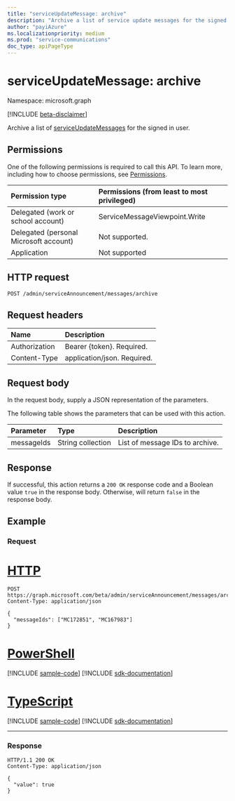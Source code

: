 ```yaml
---
title: "serviceUpdateMessage: archive"
description: "Archive a list of service update messages for the signed in user."
author: "payiAzure"
ms.localizationpriority: medium
ms.prod: "service-communications"
doc_type: apiPageType
---
```


# serviceUpdateMessage: archive
Namespace: microsoft.graph

[!INCLUDE [beta-disclaimer](../../includes/beta-disclaimer.md)]

Archive a list of [serviceUpdateMessages](../resources/serviceupdatemessage.md) for the signed in user.

## Permissions
One of the following permissions is required to call this API. To learn more, including how to choose permissions, see [Permissions](/graph/permissions-reference).

|Permission type|Permissions (from least to most privileged)|
|:---|:---|
|Delegated (work or school account)|ServiceMessageViewpoint.Write|
|Delegated (personal Microsoft account)|Not supported.|
|Application|Not supported|

## HTTP request

<!-- {
  "blockType": "ignored"
}
-->
``` http
POST /admin/serviceAnnouncement/messages/archive
```

## Request headers
|Name|Description|
|:---|:---|
|Authorization|Bearer {token}. Required.|
|Content-Type|application/json. Required.|

## Request body
In the request body, supply a JSON representation of the parameters.

The following table shows the parameters that can be used with this action.

|Parameter|Type|Description|
|:---|:---|:---|
|messageIds|String collection|List of message IDs to archive.|

## Response

If successful, this action returns a `200 OK` response code and a Boolean value `true` in the response body. Otherwise, will return `false` in the response body.

## Example

### Request

# [HTTP](#tab/http)
<!-- {
  "blockType": "request",
  "name": "serviceupdatemessage_archive"
}
-->
``` http
POST https://graph.microsoft.com/beta/admin/serviceAnnouncement/messages/archive
Content-Type: application/json

{
  "messageIds": ["MC172851", "MC167983"]
}
```

# [PowerShell](#tab/powershell)
[!INCLUDE [sample-code](../includes/snippets/powershell/serviceupdatemessage-archive-powershell-snippets.md)]
[!INCLUDE [sdk-documentation](../includes/snippets/snippets-sdk-documentation-link.md)]

# [TypeScript](#tab/typescript)
[!INCLUDE [sample-code](../includes/snippets/typescript/serviceupdatemessage-archive-typescript-snippets.md)]
[!INCLUDE [sdk-documentation](../includes/snippets/snippets-sdk-documentation-link.md)]

---


### Response
<!-- {
  "blockType": "response",
  "truncated": true,
  "@odata.type": "string"
}
-->
``` http
HTTP/1.1 200 OK
Content-Type: application/json

{
  "value": true
}
```
